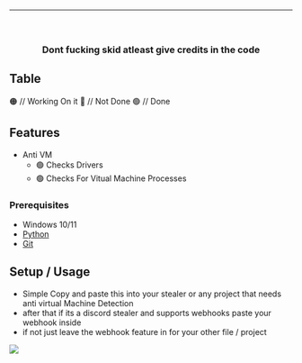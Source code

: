<hr style="border-radius: 2%; margin-top: 60px; margin-bottom: 60px;" noshade="" size="20" width="100%">
<div align="center">
  <h3>Dont fucking skid atleast give credits in the code<br></h3>
</div>

## Table
:orange_circle: // Working On it
:red_circle: // Not Done
:green_circle: // Done


## Features

-   Anti VM
    -   🟢 Checks Drivers
    -   🟢 Checks For Vitual Machine Processes
    

### Prerequisites

-   Windows 10/11
-   [Python](https://www.python.org/downloads/release/python-390/)
-   [Git](https://git-scm.com/download/win)

## Setup / Usage
- Simple Copy and paste this into your stealer or any project that needs anti virtual Machine Detection
- after that if its a discord stealer and supports webhooks paste your webhook inside
- if not just leave the webhook feature in for your other file / project 


<img src="https://media.discordapp.net/attachments/1240366814249222227/1240372620571185203/image.png?">
